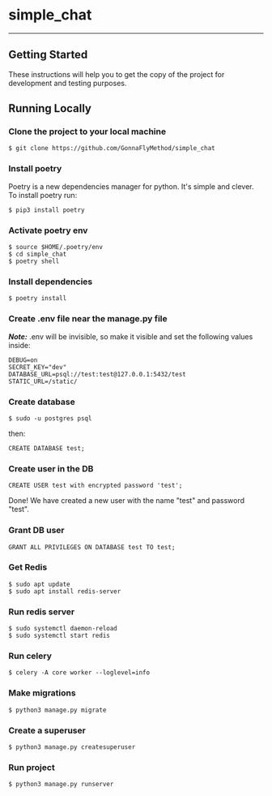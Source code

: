 # simple_chat

---

## Getting Started

These instructions will help you to get the copy of the project for development and testing purposes.

## Running Locally

### Clone the project to your local machine

```
$ git clone https://github.com/GonnaFlyMethod/simple_chat
```

### Install poetry  
Poetry is a new dependencies manager for python. It's simple and clever. To install poetry run:

```
$ pip3 install poetry
```

### Activate poetry env
```
$ source $HOME/.poetry/env
$ cd simple_chat
$ poetry shell
```

### Install dependencies

```
$ poetry install
```

### Create .env file near the manage.py file 

***Note:*** .env will be invisible, so make it visible and set the following values inside: 

```
DEBUG=on
SECRET_KEY="dev"
DATABASE_URL=psql://test:test@127.0.0.1:5432/test
STATIC_URL=/static/
```

### Create database

```
$ sudo -u postgres psql
```
then:
```
CREATE DATABASE test;
```

### Create user in the DB 

```
CREATE USER test with encrypted password 'test';
```
Done! We have created a new user with the name "test" and password "test".

### Grant DB user

```
GRANT ALL PRIVILEGES ON DATABASE test TO test;

```

### Get Redis
```
$ sudo apt update
$ sudo apt install redis-server
```

### Run redis server
```
$ sudo systemctl daemon-reload
$ sudo systemctl start redis
```

### Run celery
```
$ celery -A core worker --loglevel=info
```

### Make migrations

```
$ python3 manage.py migrate
```

### Create a superuser
```
$ python3 manage.py createsuperuser
```

### Run project
```
$ python3 manage.py runserver
```
